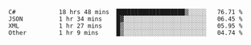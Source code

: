 <!--START_SECTION:waka-->

```text
C#            18 hrs 48 mins  ███████████████████▒░░░░░   76.71 %
JSON          1 hr 34 mins    █▓░░░░░░░░░░░░░░░░░░░░░░░   06.45 %
XML           1 hr 27 mins    █▒░░░░░░░░░░░░░░░░░░░░░░░   05.95 %
Other         1 hr 9 mins     █▒░░░░░░░░░░░░░░░░░░░░░░░   04.74 %
```

<!--END_SECTION:waka-->
